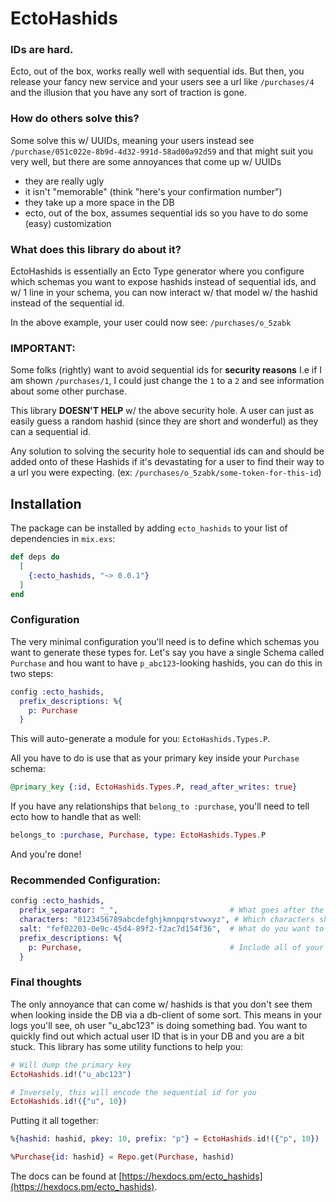 # EctoHashids

### IDs are hard.

Ecto, out of the box, works really well with sequential ids. But then, you release your fancy new service and your users see a url like `/purchases/4` and the illusion that you have any sort of traction is gone.

### How do others solve this?

Some solve this w/ UUIDs, meaning your users instead see `/purchase/051c022e-8b9d-4d32-991d-58ad00a92d59` and that might suit you very well, but there are some annoyances that come up w/ UUIDs
  - they are really ugly
  - it isn't "memorable" (think "here's your confirmation number")
  - they take up a more space in the DB
  - ecto, out of the box, assumes sequential ids so you have to do some (easy) customization

### What does this library do about it?

EctoHashids is essentially an Ecto Type generator where you configure which schemas you want to expose hashids instead of sequential ids, and w/ 1 line in your schema, you can now interact w/ that model w/ the hashid instead of the sequential id.

In the above example, your user could now see: `/purchases/o_5zabk`

### IMPORTANT:

Some folks (rightly) want to avoid sequential ids for __security reasons__
I.e if I am shown `/purchases/1`, I could just change the `1` to a `2` and see information about some other purchase.

This library __DOESN'T HELP__ w/ the above security hole. A user can just as easily guess a random hashid (since they are short and wonderful) as they can a sequential id.

Any solution to solving the security hole to sequential ids can and should be added onto of these Hashids if it's devastating for a user to find their way to a url you were expecting. (ex: `/purchases/o_5zabk/some-token-for-this-id`)

## Installation

The package can be installed by adding `ecto_hashids` to your list of dependencies in `mix.exs`:

```elixir
def deps do
  [
    {:ecto_hashids, "~> 0.0.1"}
  ]
end
```

### Configuration
The very minimal configuration you'll need is to define which schemas you want to generate these types for. Let's say you have a single Schema called `Purchase` and hou want to have `p_abc123`-looking hashids, you can do this in two steps:

```elixir
config :ecto_hashids,
  prefix_descriptions: %{
    p: Purchase
  }
```
This will auto-generate a module for you: `EctoHashids.Types.P`.

 All you have to do is use that as your primary key inside your `Purchase` schema:

```elixir
@primary_key {:id, EctoHashids.Types.P, read_after_writes: true}
````

If you have any relationships that `belong_to :purchase`, you'll need to tell ecto how to handle that as well:
```elixir
belongs_to :purchase, Purchase, type: EctoHashids.Types.P
```

And you're done!

### Recommended Configuration:
```elixir
config :ecto_hashids,
  prefix_separator: "_",                         # What goes after the prefix?
  characters: "0123456789abcdefghjkmnpqrstvwxyz", # Which characters should be valid for hashid
  salt: "fef02203-0e9c-45d4-89f2-f2ac7d154f36",  # What do you want to use for a salt for creating hashids
  prefix_descriptions: %{
    p: Purchase,                                 # Include all of your modules
  }
```

### Final thoughts

The only annoyance that can come w/ hashids is that you don't see them when looking inside the DB via a db-client of some sort. This means in your logs you'll see, oh user "u_abc123" is doing something bad. You want to quickly find out which actual user ID that is in your DB and you are a bit stuck. This library has some utility functions to help you:

```elixir
# Will dump the primary key
EctoHashids.id!("u_abc123")

# Inversely, this will encode the sequential id for you
EctoHashids.id!({"u", 10})
```

Putting it all together:
```elixir
%{hashid: hashid, pkey: 10, prefix: "p"} = EctoHashids.id!({"p", 10})

%Purchase{id: hashid} = Repo.get(Purchase, hashid)
```

The docs can be found at [https://hexdocs.pm/ecto_hashids](https://hexdocs.pm/ecto_hashids).

